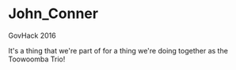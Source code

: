 # John_Conner
GovHack 2016

It's a thing that we're part of for a thing we're doing together as the Toowoomba Trio!
